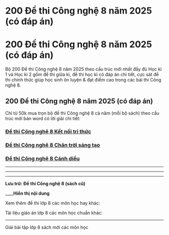 # 200 Đề thi Công nghệ 8 năm 2025 (có đáp án)

# 200 Đề thi Công nghệ 8 năm 2025 (có đáp án)

Bộ 200 Đề thi Công nghệ 8 năm 2025 theo cấu trúc mới nhất đầy đủ Học kì 1 và Học kì 2 gồm đề thi giữa kì, đề thi học kì có đáp án chi tiết, cực sát đề thi chính thức giúp học sinh ôn luyện & đạt điểm cao trong các bài thi Công nghệ 8.

## 200 Đề thi Công nghệ 8 năm 2025 (có đáp án)

Chỉ từ 50k mua trọn bộ đề thi Công nghệ 8 cả năm (mỗi bộ sách) theo cấu trúc mới bản word có lời giải chi tiết:

### [**Đề thi Công nghệ 8 Kết nối tri thức**](https://vietjack.com/de-kiem-tra-lop-8/de-thi-cong-nghe-8-ket-noi-tri-thuc.jsp)

### [**Đề thi Công nghệ 8 Chân trời sáng tạo**](https://vietjack.com/de-kiem-tra-lop-8/de-thi-cong-nghe-8-chan-troi-sang-tao.jsp)

### [**Đề thi Công nghệ 8 Cánh diều**](https://vietjack.com/de-kiem-tra-lop-8/de-thi-cong-nghe-8-canh-dieu.jsp)

* * *

* * *

* * *

**Lưu trữ: Đề thi Công nghệ 8 (sách cũ)**

____**Hiển thị nội dung**

Xem thêm đề thi lớp 8 các môn học hay khác:

Tài liệu giáo án lớp 8 các môn học chuẩn khác:

* * *

Giải bài tập lớp 8 sách mới các môn học
